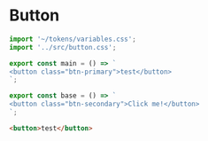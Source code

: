 # Button

```js script
import '~/tokens/variables.css';
import '../src/button.css';
```

```js preview-story
export const main = () => ` 
<button class="btn-primary">test</button>
`;
```

```js preview-story
export const base = () => `
<button class="btn-secondary">Click me!</button> 
`;
```

```html preview-story
<button>test</button>
```
